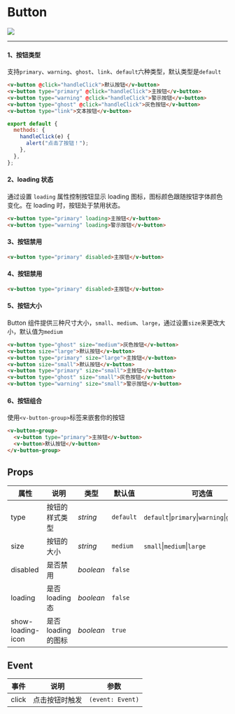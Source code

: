# Button

![](https://img.shields.io/badge/coverage-90.9%25-green)

---

#### 1、按钮类型

支持`primary`、`warning`、`ghost`、`link`、`default`六种类型，默认类型是`default`

```html
<v-button @click="handleClick">默认按钮</v-button>
<v-button type="primary" @click="handleClick">主按钮</v-button>
<v-button type="warning" @click="handleClick">警示按钮</v-button>
<v-button type="ghost" @click="handleClick">灰色按钮</v-button>
<v-button type="link">文本按钮</v-button>
```

```js
export default {
  methods: {
    handleClick(e) {
      alert("点击了按钮！");
    },
  },
};
```

#### 2、loading 状态

通过设置 `loading` 属性控制按钮显示 loading 图标，图标颜色跟随按钮字体颜色变化。在 loading 时，按钮处于禁用状态。

```html
<v-button type="primary" loading>主按钮</v-button>
<v-button type="warning" loading>警示按钮</v-button>
```

#### 3、按钮禁用

```html
<v-button type="primary" disabled>主按钮</v-button>
```

#### 4、按钮禁用

```html
<v-button type="primary" disabled>主按钮</v-button>
```

#### 5、按钮大小

Button 组件提供三种尺寸大小，`small`、`medium`、`large`，通过设置`size`来更改大小，默认值为`medium`

```html
<v-button type="ghost" size="medium">灰色按钮</v-button>
<v-button size="large">默认按钮</v-button>
<v-button type="primary" size="large">主按钮</v-button>
<v-button size="small">默认按钮</v-button>
<v-button type="primary" size="small">主按钮</v-button>
<v-button type="ghost" size="small">灰色按钮</v-button>
<v-button type="warning" size="small">警示按钮</v-button>
```

#### 6、按钮组合

使用`<v-button-group>`标签来嵌套你的按钮

```html
<v-button-group>
  <v-button type="primary">主按钮</v-button>
  <v-button>默认按钮</v-button>
</v-button-group>
```

## Props

| 属性              | 说明                | 类型      | 默认值    | 可选值                                                           |
| ----------------- | ------------------- | --------- | --------- | ---------------------------------------------------------------- |
| type              | 按钮的样式类型      | _string_  | `default` | `default`&#124;`primary`&#124;`warning`&#124;`ghost`&#124;`link` |
| size              | 按钮的大小          | _string_  | `medium`  | `small`&#124;`medium`&#124;`large`                               |
| disabled          | 是否禁用            | _boolean_ | `false`   |                                                                  |
| loading           | 是否 loading 态     | _boolean_ | `false`   |                                                                  |
| show-loading-icon | 是否 loading 的图标 | _boolean_ | `true`   |                                                                  |

## Event

| 事件  | 说明           | 参数             |
| ----- | -------------- | ---------------- |
| click | 点击按钮时触发 | `(event: Event)` |
